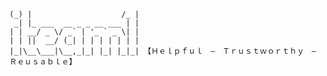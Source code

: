 ```
(_) |                    /_ |
 _| |_ ___  __ _ _ __ ___ | |
| | __/ _ \/ _` | '_ ` _ \| |
| | ||  __/ (_| | | | | | | |
|_|\__\___|\__,_|_| |_| |_|_| 【﻿Ｈｅｌｐｆｕｌ　–　Ｔｒｕｓｔｗｏｒｔｈｙ　–　Ｒｅｕｓａｂｌｅ】
```         
                                                        
